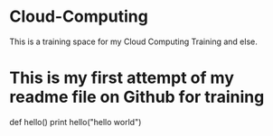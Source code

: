 # Cloud-Computing
This is a training space for my Cloud Computing Training and else.

# This is my first attempt of my readme file on Github for training

def hello()
print hello("hello world")
